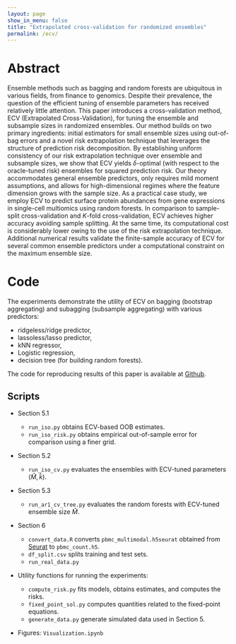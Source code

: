 ```yaml
---
layout: page
show_in_menu: false
title: "Extrapolated cross-validation for randomized ensembles"
permalink: /ecv/
---
```



# Abstract

Ensemble methods such as bagging and random forests are ubiquitous in various fields, from finance to genomics. Despite their prevalence, the question of the efficient tuning of ensemble parameters has received relatively little attention. This paper introduces a cross-validation method, ECV (Extrapolated Cross-Validation), for tuning the ensemble and subsample sizes in randomized ensembles. Our method builds on two primary ingredients: initial estimators for small ensemble sizes using out-of-bag errors and a novel risk extrapolation technique that leverages the structure of prediction risk decomposition. By establishing uniform consistency of our risk extrapolation technique over ensemble and subsample sizes, we show that ECV yields $\delta$-optimal (with respect to the oracle-tuned risk) ensembles for squared prediction risk. Our theory accommodates general ensemble predictors, only requires mild moment assumptions, and allows for high-dimensional regimes where the feature dimension grows with the sample size. As a practical case study, we employ ECV to predict surface protein abundances from gene expressions in single-cell multiomics using random forests. In comparison to sample-split cross-validation and $K$-fold cross-validation, ECV achieves higher accuracy avoiding sample splitting. At the same time, its computational cost is considerably lower owing to the use of the risk extrapolation technique. Additional numerical results validate the finite-sample accuracy of ECV for several common ensemble predictors under a computational constraint on the maximum ensemble size.



# Code


The experiments demonstrate the utility of ECV on bagging (bootstrap aggregating) and subagging (subsample aggregating) with various predictors:

- ridgeless/ridge predictor,
- lassoless/lasso predictor,
- kNN regressor,
- Logistic regression,
- decision tree (for building random forests).

The code for reproducing results of this paper is available at [Github](https://github.com/jaydu1/ecv).

## Scripts

- Section 5.1
	- `run_iso.py` obtains ECV-based OOB estimates.
	- `run_iso_risk.py` obtains empirical out-of-sample error for comparison using a finer grid.
- Section 5.2
	- `run_iso_cv.py` evaluates the ensembles with ECV-tuned parameters $(\hat{M},\hat{k})$.
- Section 5.3
	- `run_ar1_cv_tree.py` evaluates the random forests with ECV-tuned ensemble size $\hat{M}$.
- Section 6
	- `convert_data.R` converts `pbmc_multimodal.h5seurat` obtained from [Seurat](https://satijalab.org/seurat/articles/multimodal_reference_mapping.html) to `pbmc_count.h5`.
	- `df_split.csv` splits training and test sets.
	- `run_real_data.py`

- Utility functions for running the experiments: 
	- `compute_risk.py` fits models, obtains estimates, and computes the risks.
	- `fixed_point_sol.py` computes quantities related to the fixed-point equations. 
	- `generate_data.py` generate simulated data used in Section 5.

- Figures: `Visualization.ipynb`